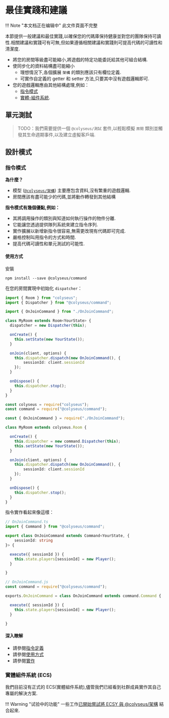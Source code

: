 # 最佳實踐和建議

!!! Note "本文档正在编辑中"
    此文件頁面不完整

本節提供一般建議和最佳實踐,以確保您的代碼庫保持健康並對您的團隊保持可讀性.相關建議和實踐可有可無,但如果遵循相關建議和實踐則可提高代碼的可讀性和清潔度.

- 將您的房間等級盡可能縮小,將遊戲的特定功能委託給其他可組合結構.
- 使同步化的資料結構盡可能縮小
    - 理想情況下,各個擴展 `架構` 的類別應該只有欄位定義.
    - 可實作自定義的 getter 和 setter 方法,只要其中沒有遊戲邏輯即可.
- 您的遊戲邏輯應由其他結構處理,例如：
    - [指令模式](#the-command-pattern)
    - [實體-組件系統](#entity-component-system-ecs).

## 單元測試

> TODO：我們需要提供一個 `@colyseus/測試` 套件,以輕鬆模擬 `房間` 類別並觸發其生命週期事件,以及建立虛擬客戶端.

## 設計模式

### 指令模式

**為什麼？**

- 模型 ([`@colyseus/架構`](https://github.com/colyseus/schema)) 主要應包含資料,沒有繁重的遊戲邏輯.
- 房間應該有盡可能少的代碼,並將動作轉發到其他結構

**指令模式有幾個優點,例如：**

- 其將調用操作的類別與知道如何執行操作的物件分離.
- 它能讓您透過提供隊列系統來建立指令序列.
- 實作擴展以新增新指令很容易,無需更改現有代碼即可完成.
- 嚴格控制叫用指令的方式和時間.
- 提高代碼可讀性和單元測試的可能性.

#### 使用方式

安裝

```
npm install --save @colyseus/command
```

在您的房間實現中初始化 `dispatcher`：

```typescript fct_label="TypeScript"
import { Room } from "colyseus";
import { Dispatcher } from "@colyseus/command";

import { OnJoinCommand } from "./OnJoinCommand";

class MyRoom extends Room<YourState> {
  dispatcher = new Dispatcher(this);

  onCreate() {
    this.setState(new YourState());
  }

  onJoin(client, options) {
    this.dispatcher.dispatch(new OnJoinCommand(), {
        sessionId: client.sessionId
    });
  }

  onDispose() {
    this.dispatcher.stop();
  }
}
```

```typescript fct_label="JavaScript"
const colyseus = require("colyseus");
const command = require("@colyseus/command");

const { OnJoinCommand } = require("./OnJoinCommand");

class MyRoom extends colyseus.Room {

  onCreate() {
    this.dispatcher = new command.Dispatcher(this);
    this.setState(new YourState());
  }

  onJoin(client, options) {
    this.dispatcher.dispatch(new OnJoinCommand(), {
        sessionId: client.sessionId
    });
  }

  onDispose() {
    this.dispatcher.stop();
  }
}
```

指令實作看起來像這樣：

```typescript fct_label="TypeScript"
// OnJoinCommand.ts
import { Command } from "@colyseus/command";

export class OnJoinCommand extends Command<YourState, {
    sessionId: string
}> {

  execute({ sessionId }) {
    this.state.players[sessionId] = new Player();
  }

}
```

```typescript fct_label="JavaScript"
// OnJoinCommand.js
const command = require("@colyseus/command");

exports.OnJoinCommand = class OnJoinCommand extends command.Command {

  execute({ sessionId }) {
    this.state.players[sessionId] = new Player();
  }

}
```

#### 深入瞭解

- 請參閱[指令定義](https://github.com/colyseus/command/blob/master/test/scenarios/CardGameScenario.ts)
- 請參閱[使用方式](https://github.com/colyseus/command/blob/master/test/Test.ts)
- 請參閱[實作](https://github.com/colyseus/command/blob/master/src/index.ts)

### 實體組件系統 (ECS)

我們目前沒有正式的 ECS(實體組件系統),儘管我們已經看到社群成員實作其自己專屬的解決方案.

!!! Warning "试验中的功能"
    一些工作[已開始嘗試將 ECSY 與 @colyseus/架構](http://github.com/endel/ecs) 結合起來.
